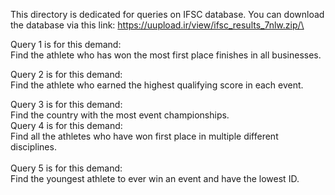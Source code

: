 This directory is dedicated for queries on IFSC database. You can download the database via this link: https://uupload.ir/view/ifsc_results_7nlw.zip/\

Query 1 is for this demand:<br/>
Find the athlete who has won the most first place finishes in all businesses.<br/>

Query 2 is for this demand:<br/>
Find the athlete who earned the highest qualifying score in each event.<br/>

Query 3 is for this demand:<br/>
Find the country with the most event championships. <br/>
Query 4 is for this demand:<br/>
Find all the athletes who have won first place in multiple different disciplines.<br/>
<br/>
Query 5 is for this demand:<br/>
Find the youngest athlete to ever win an event and have the lowest ID.<br/>
